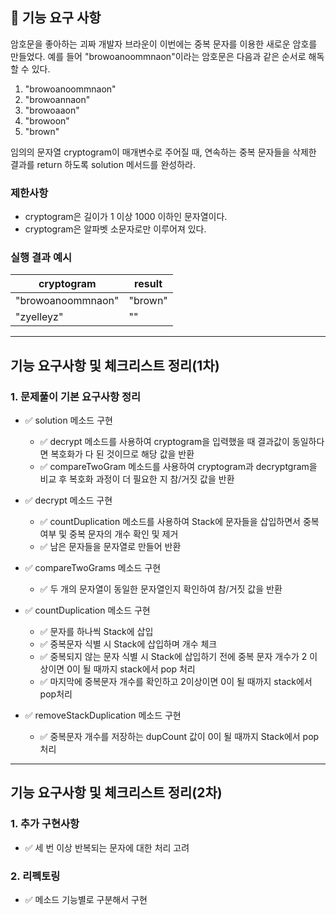 ## 🚀 기능 요구 사항

암호문을 좋아하는 괴짜 개발자 브라운이 이번에는 중복 문자를 이용한 새로운 암호를 만들었다. 예를 들어 "browoanoommnaon"이라는 암호문은 다음과 같은 순서로 해독할 수 있다.

1. "browoanoommnaon"
2. "browoannaon"
3. "browoaaon"
4. "browoon"
5. "brown"

임의의 문자열 cryptogram이 매개변수로 주어질 때, 연속하는 중복 문자들을 삭제한 결과를 return 하도록 solution 메서드를 완성하라.

### 제한사항

- cryptogram은 길이가 1 이상 1000 이하인 문자열이다.
- cryptogram은 알파벳 소문자로만 이루어져 있다.

### 실행 결과 예시

| cryptogram | result |
| --- | --- |
| "browoanoommnaon" | "brown" |
| "zyelleyz" | "" |

---

## 기능 요구사항 및 체크리스트 정리(1차)

### 1. 문제풀이 기본 요구사항 정리
- ✅ solution 메소드 구현
    - ✅ decrypt 메소드를 사용하여 cryptogram을 입력했을 때 결과값이 동일하다면 복호화가 다 된 것이므로 해당 값을 반환
    - ✅ compareTwoGram 메소드를 사용하여 cryptogram과 decryptgram을 비교 후 복호화 과정이 더 필요한 지 참/거짓 값을 반환

- ✅ decrypt 메소드 구현
    - ✅ countDuplication 메소드를 사용하여 Stack에 문자들을 삽입하면서 중복 여부 및 중복 문자의 개수 확인 및 제거
    - ✅ 남은 문자들을 문자열로 만들어 반환

- ✅ compareTwoGrams 메소드 구현
    - ✅ 두 개의 문자열이 동일한 문자열인지 확인하여 참/거짓 값을 반환

- ✅ countDuplication 메소드 구현
    - ✅ 문자를 하나씩 Stack에 삽입
    - ✅ 중복문자 식별 시 Stack에 삽입하며 개수 체크
    - ✅ 중복되지 않는 문자 식별 시 Stack에 삽입하기 전에 중복 문자 개수가 2 이상이면 0이 될 때까지 stack에서 pop 처리
    - ✅ 마지막에 중복문자 개수를 확인하고 2이상이면 0이 될 때까지 stack에서 pop처리

- ✅ removeStackDuplication 메소드 구현
    - ✅ 중복문자 개수를 저장하는 dupCount 값이 0이 될 때까지 Stack에서 pop 처리

---

## 기능 요구사항 및 체크리스트 정리(2차)

### 1. 추가 구현사항
- ✅ 세 번 이상 반복되는 문자에 대한 처리 고려

### 2. 리펙토링
- ✅ 메소드 기능별로 구분해서 구현